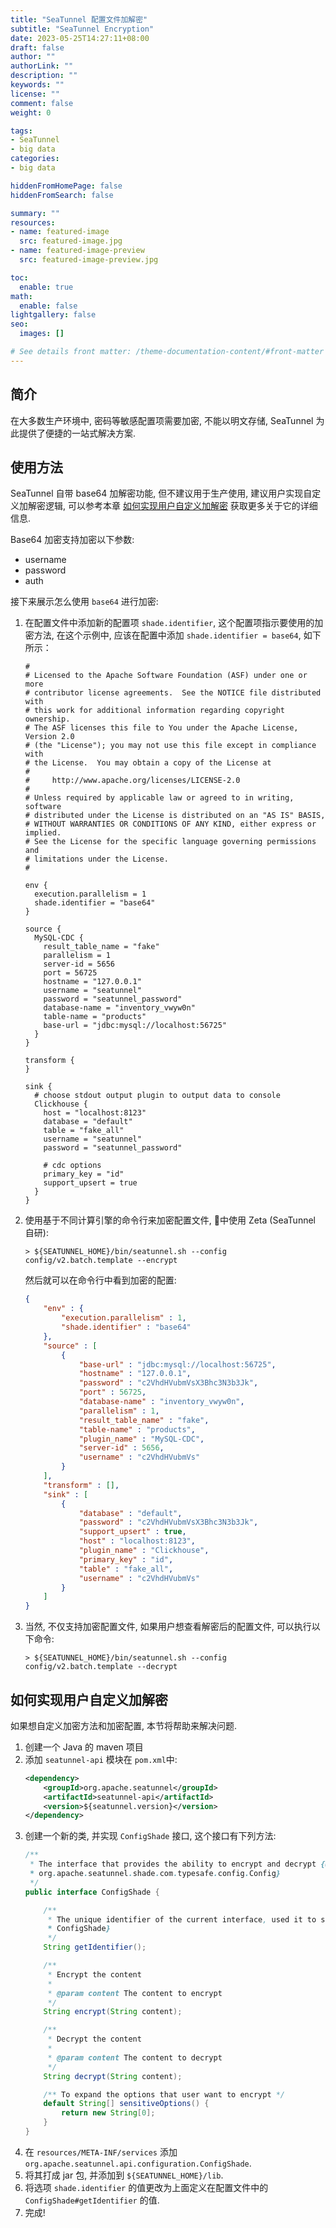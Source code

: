 ```yaml
---
title: "SeaTunnel 配置文件加解密"
subtitle: "SeaTunnel Encryption"
date: 2023-05-25T14:27:11+08:00
draft: false
author: ""
authorLink: ""
description: ""
keywords: ""
license: ""
comment: false
weight: 0

tags:
- SeaTunnel
- big data
categories:
- big data

hiddenFromHomePage: false
hiddenFromSearch: false

summary: ""
resources:
- name: featured-image
  src: featured-image.jpg
- name: featured-image-preview
  src: featured-image-preview.jpg

toc:
  enable: true
math:
  enable: false
lightgallery: false
seo:
  images: []

# See details front matter: /theme-documentation-content/#front-matter
---
```


<!--more-->



## 简介
在大多数生产环境中, 密码等敏感配置项需要加密, 不能以明文存储, SeaTunnel 为此提供了便捷的一站式解决方案. 

## 使用方法
SeaTunnel 自带 base64 加解密功能, 但不建议用于生产使用, 建议用户实现自定义加解密逻辑, 可以参考本章 [如何实现用户自定义加解密](#如何实现用户自定义加解密) 获取更多关于它的详细信息. 

Base64 加密支持加密以下参数:
* username
* password
* auth

接下来展示怎么使用 `base64` 进行加密:
1. 在配置文件中添加新的配置项 `shade.identifier`, 这个配置项指示要使用的加密方法, 在这个示例中, 应该在配置中添加 `shade.identifier = base64`, 如下所示：
	```config
	#
	# Licensed to the Apache Software Foundation (ASF) under one or more
	# contributor license agreements.  See the NOTICE file distributed with
	# this work for additional information regarding copyright ownership.
	# The ASF licenses this file to You under the Apache License, Version 2.0
	# (the "License"); you may not use this file except in compliance with
	# the License.  You may obtain a copy of the License at
	#
	#     http://www.apache.org/licenses/LICENSE-2.0
	#
	# Unless required by applicable law or agreed to in writing, software
	# distributed under the License is distributed on an "AS IS" BASIS,
	# WITHOUT WARRANTIES OR CONDITIONS OF ANY KIND, either express or implied.
	# See the License for the specific language governing permissions and
	# limitations under the License.
	#
	
	env {
	  execution.parallelism = 1
	  shade.identifier = "base64"
	}
	
	source {
	  MySQL-CDC {
		result_table_name = "fake"
		parallelism = 1
		server-id = 5656
		port = 56725
		hostname = "127.0.0.1"
		username = "seatunnel"
		password = "seatunnel_password"
		database-name = "inventory_vwyw0n"
		table-name = "products"
		base-url = "jdbc:mysql://localhost:56725"
	  }
	}
	
	transform {
	}
	
	sink {
	  # choose stdout output plugin to output data to console
	  Clickhouse {
		host = "localhost:8123"
		database = "default"
		table = "fake_all"
		username = "seatunnel"
		password = "seatunnel_password"
	
		# cdc options
		primary_key = "id"
		support_upsert = true
	  }
	}	
	```
2. 使用基于不同计算引擎的命令行来加密配置文件, 🌰中使用 Zeta (SeaTunnel 自研):
	```shell
	> ${SEATUNNEL_HOME}/bin/seatunnel.sh --config config/v2.batch.template --encrypt
	```
	然后就可以在命令行中看到加密的配置:
	```json
	{
		"env" : {
			"execution.parallelism" : 1,
			"shade.identifier" : "base64"
		},
		"source" : [
			{
				"base-url" : "jdbc:mysql://localhost:56725",
				"hostname" : "127.0.0.1",
				"password" : "c2VhdHVubmVsX3Bhc3N3b3Jk",
				"port" : 56725,
				"database-name" : "inventory_vwyw0n",
				"parallelism" : 1,
				"result_table_name" : "fake",
				"table-name" : "products",
				"plugin_name" : "MySQL-CDC",
				"server-id" : 5656,
				"username" : "c2VhdHVubmVs"
			}
		],
		"transform" : [],
		"sink" : [
			{
				"database" : "default",
				"password" : "c2VhdHVubmVsX3Bhc3N3b3Jk",
				"support_upsert" : true,
				"host" : "localhost:8123",
				"plugin_name" : "Clickhouse",
				"primary_key" : "id",
				"table" : "fake_all",
				"username" : "c2VhdHVubmVs"
			}
		]
	}
	```
3. 当然, 不仅支持加密配置文件, 如果用户想查看解密后的配置文件, 可以执行以下命令: 
	```shell
	> ${SEATUNNEL_HOME}/bin/seatunnel.sh --config config/v2.batch.template --decrypt
	```
	
## 如何实现用户自定义加解密
如果想自定义加密方法和加密配置, 本节将帮助来解决问题. 

1. 创建一个 Java 的 maven 项目
2. 添加 `seatunnel-api` 模块在 `pom.xml`中:
	```xml
	<dependency>
		<groupId>org.apache.seatunnel</groupId>
		<artifactId>seatunnel-api</artifactId>
		<version>${seatunnel.version}</version>
	</dependency>
	```
3. 创建一个新的类, 并实现 `ConfigShade` 接口, 这个接口有下列方法:
	```java
	/**
	 * The interface that provides the ability to encrypt and decrypt {@link
	 * org.apache.seatunnel.shade.com.typesafe.config.Config}
	 */
	public interface ConfigShade {
	
		/**
		 * The unique identifier of the current interface, used it to select the correct {@link
		 * ConfigShade}
		 */
		String getIdentifier();
	
		/**
		 * Encrypt the content
		 *
		 * @param content The content to encrypt
		 */
		String encrypt(String content);
	
		/**
		 * Decrypt the content
		 *
		 * @param content The content to decrypt
		 */
		String decrypt(String content);
	
		/** To expand the options that user want to encrypt */
		default String[] sensitiveOptions() {
			return new String[0];
		}
	}
	```
4. 在 `resources/META-INF/services` 添加 `org.apache.seatunnel.api.configuration.ConfigShade`.
5. 将其打成 jar 包, 并添加到 `${SEATUNNEL_HOME}/lib`.
6. 将选项 `shade.identifier` 的值更改为上面定义在配置文件中的 `ConfigShade#getIdentifier` 的值. 
7. 完成! 
